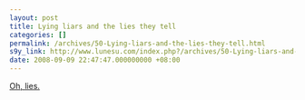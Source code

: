 ```yaml
---
layout: post
title: Lying liars and the lies they tell
categories: []
permalink: /archives/50-Lying-liars-and-the-lies-they-tell.html
s9y_link: http://www.lunesu.com/index.php?/archives/50-Lying-liars-and-the-lies-they-tell.html
date: 2008-09-09 22:47:47.000000000 +08:00
---
```

<a href="http://www.msnbc.msn.com/id/3036677/#26567171">Oh, lies.</a>
